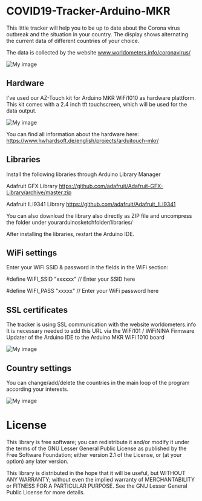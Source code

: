 # COVID19-Tracker-Arduino-MKR
This little tracker will help you to be up to date about the Corona virus outbreak and the situation in your country. The display shows alternating the current data of different countries of your choice.

The data is collected by the website www.worldometers.info/coronavirus/

![My image](https://hackster.imgix.net/uploads/attachments/1089824/_tH0IrpXr0o.blob?auto=compress%2Cformat&w=900&h=675&fit=min)

## Hardware 

I've used our AZ-Touch kit for Arduino MKR WiFi1010 as hardware plattform. This kit comes with a 2.4 inch tft touchscreen, which will be used for the data output.

![My image](https://hackster.imgix.net/uploads/attachments/1089826/mkr_extended_kit_8R81xIIxzy.jpg?auto=compress%2Cformat&w=680&h=510&fit=max)

You can find all information about the hardware here:
https://www.hwhardsoft.de/english/projects/arduitouch-mkr/


## Libraries

Install the following libraries through Arduino Library Manager

Adafruit GFX Library https://github.com/adafruit/Adafruit-GFX-Library/archive/master.zip 

Adafruit ILI9341 Library https://github.com/adafruit/Adafruit_ILI9341 

You can also download the library also directly as ZIP file and uncompress the folder under yourarduinosketchfolder/libraries/   

After installing the libraries, restart the Arduino IDE. 

## WiFi settings

Enter your WiFi SSID & password in the fields in the WiFi section: 

#define WIFI_SSID "xxxxxx"    // Enter your SSID here 

#define WIFI_PASS "xxxxx"    // Enter your WiFi password here 


## SSL certificates
The tracker is using SSL communication with the website worldometers.info It is necessary needed to add this URL via the WiFi101 / WiFiNINA Firmware Updater of the Arduino IDE to the Arduino MKR WiFi 1010 board

![My image](https://hackster.imgix.net/uploads/attachments/1089827/grafik_5hEqived4T.png?auto=compress%2Cformat&w=740&h=555&fit=max)


## Country settings

You can change/add/delete the countries in the main loop of the program according your interests.

![My image](https://hackster.imgix.net/uploads/attachments/1089828/grafik_eRLuAc5tGD.png?auto=compress%2Cformat&w=680&h=510&fit=max)


# License

This library is free software; you can redistribute it and/or
modify it under the terms of the GNU Lesser General Public
License as published by the Free Software Foundation; either
version 2.1 of the License, or (at your option) any later version.

This library is distributed in the hope that it will be useful,
but WITHOUT ANY WARRANTY; without even the implied warranty of
MERCHANTABILITY or FITNESS FOR A PARTICULAR PURPOSE.  See the GNU
Lesser General Public License for more details.
